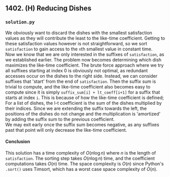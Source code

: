 ## 1402. (H) Reducing Dishes

### `solution.py`
We obviously want to discard the dishes with the smallest satisfaction values as they will contribute the least to the like-time coefficient. Getting to these satisfaction values however is not straightforward, so we sort `satisfaction` to gain access to the `n`th smallest value in constant time.  
Now we know that we are only interested in the suffixes of `satisfaction`, as we established earlier. The problem now becomes determining which dish maximizes the like-time coefficient. The brute force approach where we try all suffixes starting at index 0 is obviously not optimal, as redundant accesses occur on the dishes to the right side. Instead, we can consider suffixes that 'start' from the end of `satisfaction`. Then the suffix sum is trivial to compute, and the like-time coefficient also becomes easy to compute since it is simply `suffix_sum[i] + lt_coeff[i+1]` for a suffix that starts at index `i`. This is because of how the like-time coefficient is defined; For a list of dishes, the l-t coefficient is the sum of the dishes multiplied by their indices. Since we are extending the suffix towards the left, the positions of the dishes do not change and the multiplication is 'amortized' by adding the suffix sum to the previous coefficient.  
We may exit early once the suffix sum becomes negative, as any suffixes past that point will only decrease the like-time coefficient.  
  
#### Conclusion
This solution has a time complexity of $O(n\log n)$ where $n$ is the length of `satisfaction`. The sorting step takes $O(n\log n)$ time, and the coefficient computations takes $O(n)$ time. The space complexity is $O(n)$ since Python's `.sort()` uses Timsort, which has a worst case space complexity of $O(n)$.  
  

